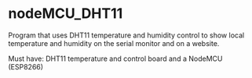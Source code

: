# nodeMCU_DHT11
Program that uses DHT11 temperature and humidity control to show local temperature and humidity on the serial monitor and on a website.

Must have: DHT11 temperature and control board and a NodeMCU (ESP8266)
